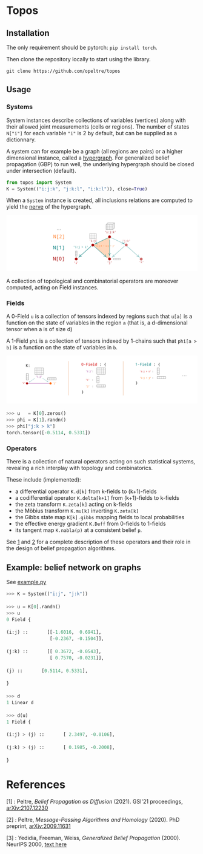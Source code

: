 # Topos

[hypergraph]: https://en.wikipedia.org/wiki/Hypergraph
[nerve]: https://en.wikipedia.org/wiki/Nerve_(category_theory)

## Installation 

The only requirement should be pytorch: `pip install torch`.

Then clone the repository locally to start using the library. 

```
git clone https://github.com/opeltre/topos
```

## Usage 

### Systems 

System instances describe collections of variables (vertices) 
along with their allowed joint measurements (cells or regions). 
The number of states `N["i"]` for each variable `"i"` is 2 by default,
but can be supplied as a dictionnary.

A system can for example be a graph (all regions are pairs) 
or a higher dimensional instance, called a [hypergraph][hypergraph]. 
For generalized belief propagation (GBP) to run well,
the underlying hypergraph should be closed under intersection (default). 

```py
from topos import System
K = System(("i:j:k", "j:k:l", "i:k:l")), close=True)
```

When a `System` instance is created, all inclusions relations 
are computed to yield the [nerve][nerve] of the hypergraph. 

![nerve](assets/img/nerve.png)

A collection of topological and combinatorial operators 
are moreover computed, acting on Field instances. 

### Fields 

A 0-Field `u` is a collection of tensors indexed by regions 
such that `u[a]` is a function on the state of 
variables in the region `a` 
(that is, a d-dimensional tensor when a is of size d)

A 1-Field `phi` is a collection of tensors indexed by 1-chains 
such that `phi[a > b]` is a function on the state of variables in `b`. 

![fields](assets/img/fields.png)

```py
>>> u   = K[0].zeros() 
>>> phi = K[1].randn()
>>> phi["j:k > k"]
torch.tensor([-0.5114, 0.5331])
```

### Operators  

There is a collection of natural operators acting on such
statistical systems, revealing a rich interplay with topology 
and combinatorics. 

These include (implemented):
- a differential operator `K.d[k]` from k-fields to (k+1)-fields
- a codifferential operator `K.delta[k+1]` from (k+1)-fields to k-fields
- the zeta transform `K.zeta[k]` acting on k-fields
- the Möbius transform `K.mu[k]` inverting `K.zeta[k]`
- the Gibbs state map `K[k].gibbs` mapping fields to local probabilities
- the effective energy gradient `K.Deff` from 0-fields to 1-fields
- its tangent map `K.nabla(p)` at a consistent belief `p`. 

See [1][gsi21] and [2][phd] for a complete description of these operators 
and their role in the design of belief propagation algorithms. 

## Example: belief network on graphs

See [example.py](example.py)

```py
>>> K = System(("i:j", "j:k"))

>>> u = K[0].randn()
>>> u
0 Field {

(i:j) ::       [[-1.6016,  0.6941],
                [-0.2367, -0.1504]],

(j:k) ::       [[ 0.3672, -0.0543],
                [ 0.7570, -0.0231]],

(j) ::       [0.5114, 0.5331],

}

>>> d
1 Linear d

>>> d(u)
1 Field {

(i:j) > (j) ::       [ 2.3497, -0.0106],

(j:k) > (j) ::       [ 0.1985, -0.2008],

}
``` 

# References 

[1] : Peltre, _Belief Propagation as Diffusion_ (2021).
GSI'21 proceedings, [arXiv:2107.12230][gsi21]

[2] : Peltre, _Message-Passing Algorithms and Homology_ (2020).
PhD preprint, [arXiv:2009.11631][phd]

[3] : Yedidia, Freeman, Weiss, _Generalized Belief Propagation_ (2000).
NeurIPS 2000, [text here][YFW00]

[gsi21]: https://arxiv.org/abs/2107.12230
[phd]:   https://arxiv.org/abs/2009.11631
[YFW00]: https://https://proceedings.neurips.cc/paper/1832-generalized-belief-propagation.pdf

